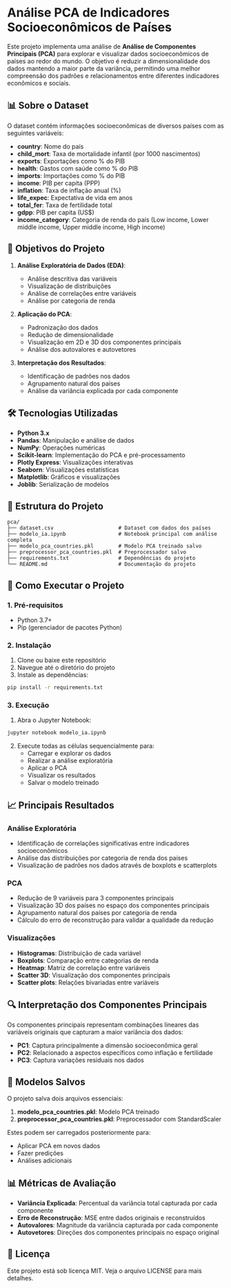 # Análise PCA de Indicadores Socioeconômicos de Países

Este projeto implementa uma análise de **Análise de Componentes Principais (PCA)** para explorar e visualizar dados socioeconômicos de países ao redor do mundo. O objetivo é reduzir a dimensionalidade dos dados mantendo a maior parte da variância, permitindo uma melhor compreensão dos padrões e relacionamentos entre diferentes indicadores econômicos e sociais.

## 📊 Sobre o Dataset

O dataset contém informações socioeconômicas de diversos países com as seguintes variáveis:

- **country**: Nome do país
- **child_mort**: Taxa de mortalidade infantil (por 1000 nascimentos)
- **exports**: Exportações como % do PIB
- **health**: Gastos com saúde como % do PIB
- **imports**: Importações como % do PIB
- **income**: PIB per capita (PPP)
- **inflation**: Taxa de inflação anual (%)
- **life_expec**: Expectativa de vida em anos
- **total_fer**: Taxa de fertilidade total
- **gdpp**: PIB per capita (US$)
- **income_category**: Categoria de renda do país (Low income, Lower middle income, Upper middle income, High income)

## 🎯 Objetivos do Projeto

1. **Análise Exploratória de Dados (EDA)**:
   - Análise descritiva das variáveis
   - Visualização de distribuições
   - Análise de correlações entre variáveis
   - Análise por categoria de renda

2. **Aplicação do PCA**:
   - Padronização dos dados
   - Redução de dimensionalidade
   - Visualização em 2D e 3D dos componentes principais
   - Análise dos autovalores e autovetores

3. **Interpretação dos Resultados**:
   - Identificação de padrões nos dados
   - Agrupamento natural dos países
   - Análise da variância explicada por cada componente

## 🛠️ Tecnologias Utilizadas

- **Python 3.x**
- **Pandas**: Manipulação e análise de dados
- **NumPy**: Operações numéricas
- **Scikit-learn**: Implementação do PCA e pré-processamento
- **Plotly Express**: Visualizações interativas
- **Seaborn**: Visualizações estatísticas
- **Matplotlib**: Gráficos e visualizações
- **Joblib**: Serialização de modelos

## 📁 Estrutura do Projeto

```
pca/
├── dataset.csv                     # Dataset com dados dos países
├── modelo_ia.ipynb                 # Notebook principal com análise completa
├── modelo_pca_countries.pkl        # Modelo PCA treinado salvo
├── preprocessor_pca_countries.pkl  # Preprocessador salvo
├── requirements.txt                # Dependências do projeto
└── README.md                       # Documentação do projeto
```

## 🚀 Como Executar o Projeto

### 1. Pré-requisitos

- Python 3.7+
- Pip (gerenciador de pacotes Python)

### 2. Instalação

1. Clone ou baixe este repositório
2. Navegue até o diretório do projeto
3. Instale as dependências:

```bash
pip install -r requirements.txt
```

### 3. Execução

1. Abra o Jupyter Notebook:
```bash
jupyter notebook modelo_ia.ipynb
```

2. Execute todas as células sequencialmente para:
   - Carregar e explorar os dados
   - Realizar a análise exploratória
   - Aplicar o PCA
   - Visualizar os resultados
   - Salvar o modelo treinado

## 📈 Principais Resultados

### Análise Exploratória
- Identificação de correlações significativas entre indicadores socioeconômicos
- Análise das distribuições por categoria de renda dos países
- Visualização de padrões nos dados através de boxplots e scatterplots

### PCA
- Redução de 9 variáveis para 3 componentes principais
- Visualização 3D dos países no espaço dos componentes principais
- Agrupamento natural dos países por categoria de renda
- Cálculo do erro de reconstrução para validar a qualidade da redução

### Visualizações
- **Histogramas**: Distribuição de cada variável
- **Boxplots**: Comparação entre categorias de renda
- **Heatmap**: Matriz de correlação entre variáveis
- **Scatter 3D**: Visualização dos componentes principais
- **Scatter plots**: Relações bivariadas entre variáveis

## 🔍 Interpretação dos Componentes Principais

Os componentes principais representam combinações lineares das variáveis originais que capturam a maior variância dos dados:

- **PC1**: Captura principalmente a dimensão socioeconômica geral
- **PC2**: Relacionado a aspectos específicos como inflação e fertilidade
- **PC3**: Captura variações residuais nos dados

## 💾 Modelos Salvos

O projeto salva dois arquivos essenciais:

1. **modelo_pca_countries.pkl**: Modelo PCA treinado
2. **preprocessor_pca_countries.pkl**: Preprocessador com StandardScaler

Estes podem ser carregados posteriormente para:
- Aplicar PCA em novos dados
- Fazer predições
- Análises adicionais

## 📊 Métricas de Avaliação

- **Variância Explicada**: Percentual da variância total capturada por cada componente
- **Erro de Reconstrução**: MSE entre dados originais e reconstruídos
- **Autovalores**: Magnitude da variância capturada por cada componente
- **Autovetores**: Direções dos componentes principais no espaço original

## 📄 Licença

Este projeto está sob licença MIT. Veja o arquivo LICENSE para mais detalhes.
